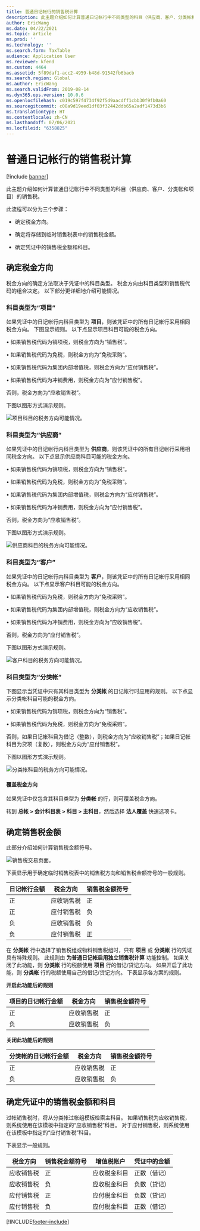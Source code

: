```yaml
---
title: 普通日记帐行的销售税计算
description: 此主题介绍如何计算普通日记帐行中不同类型的科目（供应商、客户、分类帐和项目）的销售税。
author: EricWang
ms.date: 04/22/2021
ms.topic: article
ms.prod: ''
ms.technology: ''
ms.search.form: TaxTable
audience: Application User
ms.reviewer: kfend
ms.custom: 4464
ms.assetid: 5f89daf1-acc2-4959-b48d-91542fb6bacb
ms.search.region: Global
ms.author: EricWang
ms.search.validFrom: 2019-08-14
ms.dyn365.ops.version: 10.0.6
ms.openlocfilehash: c019c597f4734f92f5d9aacdff1cbb30f9fb0a60
ms.sourcegitcommit: c08a9d19eed1df03f32442ddb65a2adf1473d3b6
ms.translationtype: HT
ms.contentlocale: zh-CN
ms.lasthandoff: 07/06/2021
ms.locfileid: "6358825"
---
```

# <a name="sales-tax-calculation-on-general-journal-lines"></a>普通日记帐行的销售税计算
[!include [banner](../includes/banner.md)]

此主题介绍如何计算普通日记帐行中不同类型的科目（供应商、客户、分类帐和项目）的销售税。

此流程可以分为三个步骤：

- 确定税金方向。

- 确定将存储到临时销售税表中的销售税金额。

- 确定凭证中的销售税金额和科目。

## <a name="determine-the-sales-tax-direction"></a>确定税金方向

税金方向的确定方法取决于凭证中的科目类型。 税金方向由科目类型和销售税代码的组合决定。 以下部分更详细地介绍可能情况。 

### <a name="account-type-is-project"></a>科目类型为“项目”

如果凭证中的日记帐行内科目类型为 **项目**，则该凭证中的所有日记帐行采用相同税金方向。 下图显示规则。 以下点显示项目科目可能的税金方向。

•   如果销售税代码为销项税，则税金方向为“销售税”。

•   如果销售税代码为免税，则税金方向为“免税采购”。

•   如果销售税代码为集团内部增值税，则税金方向为“应付销售税”。

•   如果销售税代码为冲销费用，则税金方向为“应付销售税”。

否则，税金方向为“应收销售税”。

下图以图形方式演示规则。

![项目科目的税务方向可能情况。](media/Sales-Tax-Direction-Vendor.jpg)

### <a name="account-type-is-vendor"></a>科目类型为“供应商”

如果凭证中的日记帐行内科目类型为 **供应商**，则该凭证中的所有日记帐行采用相同税金方向。 以下点显示供应商科目可能的税金方向。 

•   如果销售税代码为销项税，则税金方向为“销售税”。

•   如果销售税代码为免税，则税金方向为“免税采购”。

•   如果销售税代码为集团内部增值税，则税金方向为“应付销售税”。

•   如果销售税代码为冲销费用，则税金方向为“应付销售税”。

否则，税金方向为“应收销售税”。

下图以图形方式演示规则。

![供应商科目的税务方向可能情况。](media/Sales-Tax-Direction-Vendor.jpg)

### <a name="account-type-is-customer"></a>科目类型为“客户”

如果凭证中的日记帐行内科目类型为 **客户**，则该凭证中的所有日记帐行采用相同税金方向。 以下点显示客户科目可能的税金方向。

•   如果销售税代码为免税，则税金方向为“免税采购”。

•   如果销售税代码为集团内部增值税，则税金方向为“应收销售税”。

•   如果销售税代码为冲销费用，则税金方向为“应收销售税”。

否则，税金方向为“应付销售税”。

下图以图形方式演示规则。

![客户科目的税务方向可能情况。](media/Sales-Tax-Direction-Customer.jpg)

### <a name="account-type-is-ledger"></a>科目类型为“分类帐”

下图显示当凭证中只有其科目类型为 **分类帐** 的日记帐行时应用的规则。 以下点显示分类帐科目可能的税金方向。

•   如果销售税代码为销项税，则税金方向为“销售税”。

•   如果销售税代码为免税，则税金方向为“免税采购”。

否则，如果日记帐科目为借记（整数），则税金方向为“应收销售税”；如果日记帐科目为贷项（复数），则税金方向为“应付销售税”。

下图以图形方式演示规则。

![分类帐科目的税务方向可能情况。](media/Sales-Tax-Direction-Ledger.jpg)

#### <a name="override-the-sales-tax-direction"></a>覆盖税金方向

如果凭证中仅包含其科目类型为 **分类帐** 的行，则可覆盖税金方向。

转到 **总帐 \> 会计科目表 \> 科目 \> 主科目**，然后选择 **法人覆盖** 快速选项卡。

## <a name="determine-the-sales-tax-amount"></a>确定销售税金额

此部分介绍如何计算销售税金额符号。

![销售税交易页面。](media/sales-tax-amount-sign.jpg)

下表显示用于确定临时销售税表中的销售税方向和销售税金额符号的一般规则。

| 日记帐行金额 | 税金方向  | 销售税金额符号 |
|---------------------|----------------------|-----------------------|
| 正            | 应收销售税 | 正              |
| 正            | 应付销售税    | 负              |
| 负            | 应收销售税 | 负              |
| 负            | 应付销售税    | 正              |

在 **分类帐** 行中选择了销售税组或物料销售税组时，只有 **项目** 或 **分类帐** 行的凭证具有特殊规则。 此规则由 **为普通日记帐启用独立销售税计算** 功能控制。 如果关闭了此功能，则 **分类帐** 行的税额使用 **项目** 行的借记/贷记方向。 如果开启了此功能，则 **分类帐** 行的税额使用自己的借记/贷记方向。 下表显示各方案的规则。 

**开启此功能后的规则**

| 项目的日记帐行金额 | 税金方向  | 销售税金额符号 |
|--------------------------------|----------------------|-----------------------|
| 正                       | 应收销售税 | 正              |
| 负                       | 应收销售税 | 负              |

**关闭此功能后的规则**

| 分类帐的日记帐行金额  | 税金方向  | 销售税金额符号 |
|--------------------------------|----------------------|-----------------------|
| 正                       | 应收销售税 | 正              |
| 负                       | 应收销售税 | 负              |

## <a name="determine-the-sales-tax-amount-and-account-on-the-voucher"></a>确定凭证中的销售税金额和科目

过帐销售税时，将从分类帐过帐组模板检索主科目。 如果销售税为应收销售税，则系统使用在该模板中指定的“应收销售税”科目。 对于应付销售税，则系统使用在该模板中指定的“应付销售税”科目。

下表显示一般规则。

| 税金方向  | 销售税金额符号 | 增值税帐户      | 凭证中的金额 |
|----------------------|-----------------------|------------------------|-------------------|
| 应收销售税 | 正              | 应收税金科目 | 正数（借记）  |
| 应收销售税 | 负              | 应收税金科目 | 负数（贷记）  |
| 应付销售税    | 正              | 应付税金科目    | 负数（贷记）  |
| 应付销售税    | 负              | 应付税金科目    | 正数（借记）  |


[!INCLUDE[footer-include](../../includes/footer-banner.md)]
